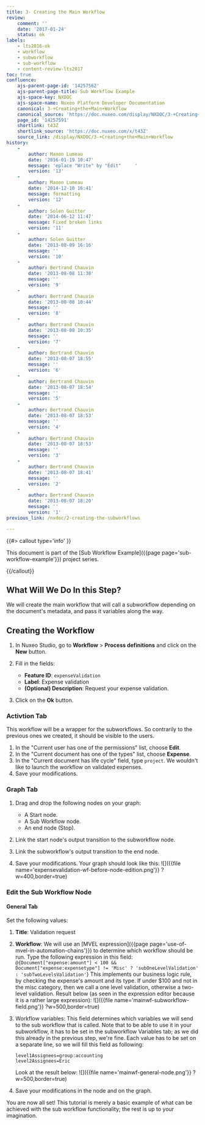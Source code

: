 ```yaml
---
title: 3- Creating the Main Workflow
review:
    comment: ''
    date: '2017-01-24'
    status: ok
labels:
    - lts2016-ok
    - workflow
    - subworkflow
    - sub-workflow
    - content-review-lts2017
toc: true
confluence:
    ajs-parent-page-id: '14257562'
    ajs-parent-page-title: Sub Workflow Example
    ajs-space-key: NXDOC
    ajs-space-name: Nuxeo Platform Developer Documentation
    canonical: 3-+Creating+the+Main+Workflow
    canonical_source: 'https://doc.nuxeo.com/display/NXDOC/3-+Creating+the+Main+Workflow'
    page_id: '14257591'
    shortlink: t43Z
    shortlink_source: 'https://doc.nuxeo.com/x/t43Z'
    source_link: /display/NXDOC/3-+Creating+the+Main+Workflow
history:
    - 
        author: Manon Lumeau
        date: '2016-01-19 10:47'
        message: 'eplace "Write" by "Edit"     '
        version: '13'
    - 
        author: Manon Lumeau
        date: '2014-12-10 16:41'
        message: formatting
        version: '12'
    - 
        author: Solen Guitter
        date: '2014-06-12 11:47'
        message: Fixed broken links
        version: '11'
    - 
        author: Solen Guitter
        date: '2013-08-09 16:16'
        message: ''
        version: '10'
    - 
        author: Bertrand Chauvin
        date: '2013-08-08 11:38'
        message: ''
        version: '9'
    - 
        author: Bertrand Chauvin
        date: '2013-08-08 10:44'
        message: ''
        version: '8'
    - 
        author: Bertrand Chauvin
        date: '2013-08-08 10:35'
        message: ''
        version: '7'
    - 
        author: Bertrand Chauvin
        date: '2013-08-07 18:55'
        message: ''
        version: '6'
    - 
        author: Bertrand Chauvin
        date: '2013-08-07 18:54'
        message: ''
        version: '5'
    - 
        author: Bertrand Chauvin
        date: '2013-08-07 18:53'
        message: ''
        version: '4'
    - 
        author: Bertrand Chauvin
        date: '2013-08-07 18:53'
        message: ''
        version: '3'
    - 
        author: Bertrand Chauvin
        date: '2013-08-07 18:41'
        message: ''
        version: '2'
    - 
        author: Bertrand Chauvin
        date: '2013-08-07 18:20'
        message: ''
        version: '1'
previous_link: /nxdoc/2-creating-the-subworkflows

---
```

{{#> callout type='info' }}

This document is part of the [Sub Workflow Example]({{page page='sub-workflow-example'}}) project series.

{{/callout}}

## What Will We Do In this Step?

We will create the main workflow that will call a subworkflow depending on the document's metadata, and pass it variables along the way.

## Creating the Workflow

1.  In Nuxeo Studio, go to **Workflow** > **Process definitions** and click on the **New** button.
2.  Fill in the fields:

    - **Feature ID**: `expenseValidation`
    - **Label**: Expense validation
    - **(Optional) Description**: Request your expense validation.
3.  Click on the **Ok** button.

### Activtion Tab

This workflow will be a wrapper for the subworkflows. So contrarily to the previous ones we created, it should be visible to the users.

1.  In the "Current user has one of the permissions" list, choose **Edit**.
2.  In the "Current document has one of the types" list, choose **Expense**.
3.  In the "Current document has life cycle" field, type `project`. We wouldn't like to launch the workflow on validated expenses.
4.  Save your modifications.

### Graph Tab

1.  Drag and drop the following nodes on your graph:

    - A Start node.
    - A Sub Workflow node.
    - An end node (Stop).
2.  Link the start node's output transition to the subworkflow node.
3.  Link the subworkflow's output transition to the end node.
4.  Save your modifications.
    Your graph should look like this:
    ![]({{file name='expensevalidation-wf-before-node-edition.png'}} ?w=400,border=true)

### Edit the Sub Workflow Node

#### General Tab

Set the following values:

1.  **Title**: Validation request

2.  **Workflow**: We will use an [MVEL expression]({{page page='use-of-mvel-in-automation-chains'}}) to determine which workflow should be run. Type the following expression in this field:
    `@{Document["expense:amount"] < 100 && Document["expense:expensetype"] != 'Misc' ? 'subOneLevelValidation' : 'subTwoLevelsValidation'`}
    This implements our business logic rule, by checking the expense's amount and its type. If under $100 and not in the misc category, then we call a one level validation, otherwise a two-level validation.
    Result below (as seen in the expression editor because it is a rather large expression):
    ![]({{file name='mainwf-subworkflow-field.png'}} ?w=500,border=true)

3.  Workflow variables: This field determines which variables we will send to the sub workflow that is called. Note that to be able to use it in your subworkflow, it has to be set in the subworkflow Variables tab; as we did this already in the previous step, we're fine. Each value has to be set on a separate line, so we will fill this field as following:

    ```
    level1Assignees=group:accounting
    level2Assignees=Eric
    ```

    Look at the result below:
    ![]({{file name='mainwf-general-node.png'}} ?w=500,border=true)

4.  Save your modifications in the node and on the graph.

You are now all set! This tutorial is merely a basic example of what can be achieved with the sub workflow functionality; the rest is up to your imagination.
